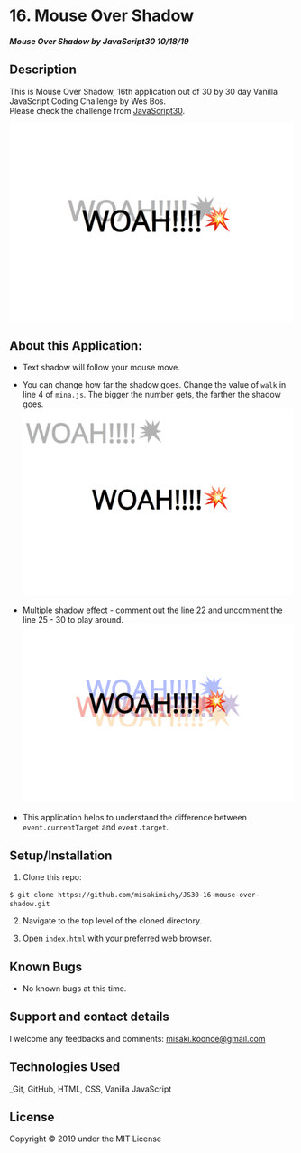 # 16. Mouse Over Shadow

#### _Mouse Over Shadow by JavaScript30 10/18/19_

## Description
This is Mouse Over Shadow, 16th application out of 30 by 30 day Vanilla JavaScript Coding Challenge by Wes Bos.<br>
Please check the challenge from [JavaScript30](http://wesbos.com/javascript30/).

![Screenshot of the app](img/screenshot1.png)


## About this Application:
- Text shadow will follow your mouse move.
- You can change how far the shadow goes. Change the value of `walk` in line 4 of `mina.js`. The bigger the number gets, the farther the shadow goes.
![Screenshot of the app](img/screenshot2.png)

- Multiple shadow effect - comment out the line 22 and uncomment the line 25 - 30 to play around.
![Screenshot of the app](img/screenshot3.png)

- This application helps to understand the difference between `event.currentTarget` and `event.target`.

## Setup/Installation

1. Clone this repo:
```
$ git clone https://github.com/misakimichy/JS30-16-mouse-over-shadow.git
```

2. Navigate to the top level of the cloned directory.

3. Open `index.html` with your preferred web browser.

## Known Bugs
* No known bugs at this time.

## Support and contact details
 I welcome any feedbacks and comments: misaki.koonce@gmail.com

## Technologies Used
_Git, GitHub, HTML, CSS, Vanilla JavaScript

## License
Copyright © 2019 under the MIT License